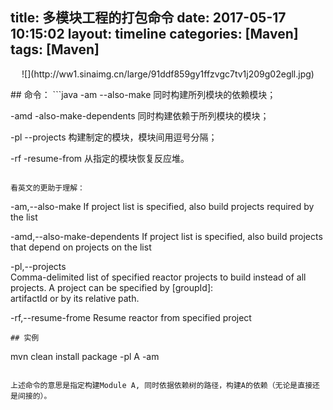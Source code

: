 title: 多模块工程的打包命令
date: 2017-05-17 10:15:02
layout: timeline
categories: [Maven]
tags: [Maven]
------------
<p align="center">
![](http://ww1.sinaimg.cn/large/91ddf859gy1ffzvgc7tv1j209g02egll.jpg)
</p>
## 命令：
```java
-am --also-make 同时构建所列模块的依赖模块；

-amd -also-make-dependents 同时构建依赖于所列模块的模块；

-pl --projects <arg> 构建制定的模块，模块间用逗号分隔；

-rf -resume-from <arg> 从指定的模块恢复反应堆。
```

看英文的更助于理解：
```
-am,--also-make	
 	If project list is specified, also build projects required by the list

-amd,--also-make-dependents	
	If project list is specified, also build projects that depend on projects on the list

-pl,--projects <arg>	
	Comma-delimited list of specified reactor projects to build instead of all projects.
	A project can be specified by [groupId]:	
 		artifactId or by its relative path.

-rf,--resume-frome <arg>
 	Resume reactor from specified project
```
## 实例
```
mvn clean install package -pl A -am
```

上述命令的意思是指定构建Module A, 同时依据依赖树的路径，构建A的依赖（无论是直接还是间接的）。
